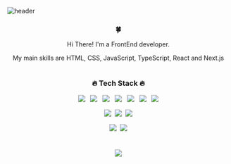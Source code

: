 ![header](https://capsule-render.vercel.app/api?type=slice&color=black&height=300&text=Hello!!✌️&fontSize=90&fontColor=d6ace6&fontAlign=75&fontAlignY=20&desc=EveryOne&descAlignY=40&descAlign=80&rotate=20)

<div align="center">
<h3>🍀</h3>
<p>Hi There! I'm a FrontEnd developer.</p>
<p> My main skills are HTML, CSS, JavaScript, TypeScript, React and Next.js</p>
  
  #
<h3>🔥 Tech Stack 🔥</h3>
<p><img src="https://img.shields.io/badge/HTML5-E34F26?style=flat-square&logo=HTML5&logoColor=white">&nbsp;&nbsp;
<img src="https://img.shields.io/badge/CSS3-1572B6?style=flat-square&logo=CSS3&logoColor=white">&nbsp;&nbsp;
<img src="https://img.shields.io/badge/JavaScript-F7DF1E?style=flat-square&logo=JavaScript&logoColor=white">&nbsp;&nbsp;
<img src="https://img.shields.io/badge/React-white?style=flat&logo=React&logoColor=61DAFB"/>&nbsp;&nbsp;
  <img src="https://img.shields.io/badge/Redux-pink?style=flat&logo=Redux&logoColor=764ABC"/>&nbsp;&nbsp;
<img src="https://img.shields.io/badge/Next.js-000000?style=flat-square&logo=Next.js&logoColor=white"/>&nbsp;&nbsp;
<img src="https://img.shields.io/badge/TypeScript-3178C6?style=flat&logo=TypeScript&logoColor=white"/></p>

<p><img src="https://img.shields.io/badge/springboot-6DB33F?style=flat&logo=springboot&logoColor=white"/>&nbsp;&nbsp;<img src="https://img.shields.io/badge/Node.js-c2c5c5?style=flat&logo=Node.js&logoColor=339933"/>&nbsp;&nbsp;<img src="https://img.shields.io/badge/MySQL-f1d8d9?style=flat&logo=MySQL&logoColor=4479A1"/></p>
<p><img src="https://img.shields.io/badge/Git-blue?style=flat&logo=Git&logoColor=F05032"/>&nbsp;&nbsp;<img src="https://img.shields.io/badge/GitHub-gray?style=flat&logo=GitHub&logoColor=black"/><p/>
  
  #
<p align="center">
<img src="https://github-readme-stats.vercel.app/api/top-langs/?username=hongdongk&layout=compact">
</p>
  
</div>






